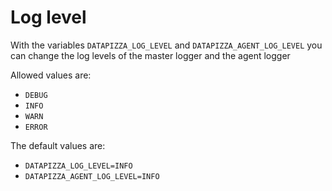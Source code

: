 
# Log level

With the variables `DATAPIZZA_LOG_LEVEL` and `DATAPIZZA_AGENT_LOG_LEVEL` you can change the log levels of the master logger and the agent logger

Allowed values are:

- `DEBUG`
- `INFO`
- `WARN`
- `ERROR`

The default values are:

- `DATAPIZZA_LOG_LEVEL=INFO`
- `DATAPIZZA_AGENT_LOG_LEVEL=INFO`
